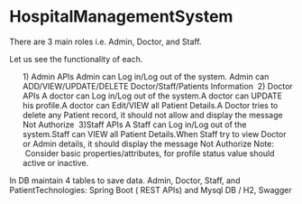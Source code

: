 # HospitalManagementSystem
<p>There are 3 main roles i.e. Admin, Doctor, and Staff.</p>
<p>Let us see the functionality of each.</p>
<ul>
1) Admin APIs Admin can Log in/Log out of the system. Admin can ADD/VIEW/UPDATE/DELETE Doctor/Staff/Patients Information 
2) Doctor APIs A doctor can Log in/Log out of the system.A doctor can UPDATE his profile.A doctor can Edit/VIEW all Patient Details.A Doctor tries to delete any Patient record, it should not allow and display the message Not Authorize 
3)Staff APIs A Staff can Log in/Log out of the system.Staff can VIEW all Patient Details.When Staff try to view Doctor or Admin details, it should display the message Not Authorize Note:  Consider basic properties/attributes, for profile status value should active or inactive.</ul> 
<p>In DB maintain 4 tables to save data. Admin, Doctor, Staff, and PatientTechnologies: Spring Boot ( REST APIs) and Mysql DB / H2, Swagger</p>
